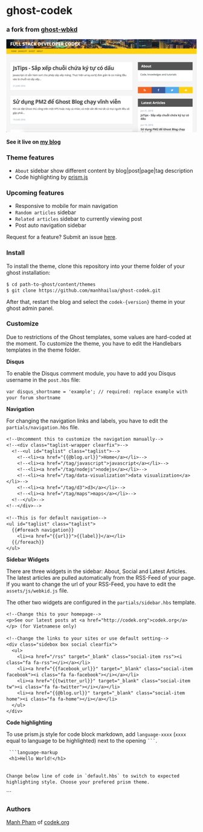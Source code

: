 # ghost-codek
### a fork from [ghost-wbkd](https://github.com/wbkd/ghost-wbkd)

![screenshot](https://raw.githubusercontent.com/manhhailua/ghost-codek/master/screenshot.png)

**See it live on [my blog](http://codek.org)**

### Theme features

* `About` sidebar show different content by blog|post|page|tag description
* Code highlighting by [prism.js](https://github.com/PrismJS/prism)

### Upcoming features

* Responsive to mobile for main navigation
* `Random articles` sidebar
* `Related articles` sidebar to currently viewing post
* Post auto navigation sidebar

Request for a feature? Submit an issue [here](https://github.com/manhhailua/ghost-codek/issues).

### Install

To install the theme, clone this repository into your theme folder of your ghost installation:

```
$ cd path-to-ghost/content/themes
$ git clone https://github.com/manhhailua/ghost-codek.git
```

After that, restart the blog and select the `codek-{version}` theme in your ghost admin panel.

### Customize

Due to restrictions of the Ghost templates, some values are hard-coded at the moment. To customize the theme, you have to edit the Handlebars templates in the theme folder.

**Disqus**

To enable the Disqus comment module, you have to add you Disqus username in the ```post.hbs``` file:

```
var disqus_shortname = 'example'; // required: replace example with your forum shortname
```


**Navigation**

For changing the navigation links and labels, you have to edit the ```partials/navigation.hbs``` file.

```
<!--Uncomment this to customize the navigation manually-->
<!--<div class="taglist-wrapper clearfix">-->
  <!--<ul id="taglist" class="taglist">-->
    <!--<li><a href="{{@blog.url}}">Home</a></li>-->
    <!--<li><a href="/tag/javascript">javascript</a></li>-->
    <!--<li><a href="/tag/nodejs">nodejs</a></li>-->
    <!--<li><a href="/tag/data-visualization">data visualization</a></li>-->
    <!--<li><a href="/tag/d3">d3</a></li>-->
    <!--<li><a href="/tag/maps">maps</a></li>-->
  <!--</ul>-->
<!--</div>-->

<!--This is for default navigation-->
<ul id="taglist" class="taglist">
  {{#foreach navigation}}
    <li><a href="{{url}}">{{label}}</a></li>
  {{/foreach}}
</ul>
```

**Sidebar Widgets**

There are three widgets in the sidebar: About, Social and Latest Articles. The latest articles are pulled automatically from the RSS-Feed of your page. If you want to change the url of your RSS-Feed, you have to edit the ```assets/js/webkid.js``` file.

The other two widgets are configured in the ```partials/sidebar.hbs``` template.

```
<!--Change this to your homepage-->
<p>See our latest posts at <a href="http://codek.org">codek.org</a></p> (for Vietnamese only)

<!--Change the links to your sites or use default setting-->
<div class="sidebox box social clearfix">
  <ul>
    <li><a href="/rss" target="_blank" class="social-item rss"><i class="fa fa-rss"></i></a></li>
    <li><a href="{{facebook_url}}" target="_blank" class="social-item facebook"><i class="fa fa-facebook"></i></a></li>
    <li><a href="{{twitter_url}}" target="_blank" class="social-item tw"><i class="fa fa-twitter"></i></a></li>
    <li><a href="{{@blog.url}}" target="_blank" class="social-item home"><i class="fa fa-home"></i></a></li>
  </ul>
</div>
```

**Code highlighting**

To use prism.js style for code block markdown, add `language-xxxx` (`xxxx` equal to language to be highlighted) next to the opening ` ``` `.

```
 ```language-markup
 <h1>Hello World!</h1>
 ```
```

Change below line of code in `default.hbs` to switch to expected highlighting style. Choose your prefered prism theme.

```
<link rel="stylesheet" type="text/css" href="{{asset "bower_components/prism/themes/prism-tomorrow.css"}}"/>
```

### Authors

[Manh Pham](https://www.facebook.com/manhhailua) of [codek.org](http://codek.org)
